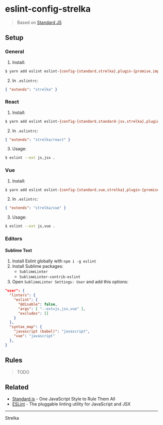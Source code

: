 # eslint-config-strelka

> Based on [Standard JS](http://standardjs.com)


## Setup

### General

1. Install:

  ```bash
  $ yarn add eslint eslint-{config-{standard,strelka},plugin-{promise,import,node,standard}}
  ```

2. In `.eslintrc`:

  ```json
  { "extends": "strelka" }
  ```

### React

1. Install:

  ```bash
  $ yarn add eslint eslint-{config-{standard,standard-jsx,strelka},plugin-{promise,import,node,react,standard}}
  ```

2. In `.eslintrc`:

  ```json
  { "extends": "strelka/react" }
  ```

3. Usage:

  ```bash
  $ eslint --ext js,jsx .
  ```

### Vue

1. Install:

  ```bash
  $ yarn add eslint eslint-{config-{standard,vue,strelka},plugin-{promise,import,node,html,vue,standard}}
  ```

2. In `.eslintrc`:

  ```json
  { "extends": "strelka/vue" }
  ```

3. Usage:

  ```bash
  $ eslint --ext js,vue .
  ```

### Editors

#### Sublime Text

1. Install Eslint globally with `npm i -g eslint`
2. Install Sublime packages:
    - `SublimeLinter`
    - `SublimeLinter-contrib-eslint`
3. Open `SublimeLinter Settings: User` and add this options:

  ```json
  "user": {
    "linters": {
      "eslint": {
        "@disable": false,
        "args": [ "--ext=js,jsx,vue" ],
        "excludes": []
      }
    },
    "syntax_map": {
      "javascript (babel)": "javascript",
      "vue": "javascript"
    },
  }
  ``` 
  
## Rules

> TODO

  
## Related

- [Standard.js](http://standardjs.com/) - One JavaScript Style to Rule Them All
- [ESLint](http://eslint.org/) - The pluggable linting utility for JavaScript and JSX


---
Strelka
